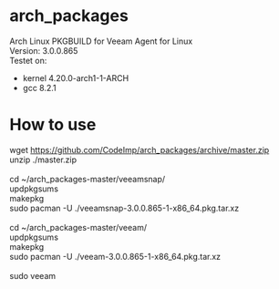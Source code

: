 # arch_packages
Arch Linux PKGBUILD for Veeam Agent for Linux</br>
Version: 3.0.0.865</br>
Testet on:
  - kernel 4.20.0-arch1-1-ARCH
  - gcc 8.2.1
# How to use


wget https://github.com/CodeImp/arch_packages/archive/master.zip</br>
unzip ./master.zip</br>
</br>
cd ~/arch_packages-master/veeamsnap/</br>
updpkgsums</br>
makepkg</br>
sudo pacman -U ./veeamsnap-3.0.0.865-1-x86_64.pkg.tar.xz</br>
</br>
cd ~/arch_packages-master/veeam/</br>
updpkgsums</br>
makepkg</br>
sudo pacman -U ./veeam-3.0.0.865-1-x86_64.pkg.tar.xz</br>
</br>
sudo veeam</br>
